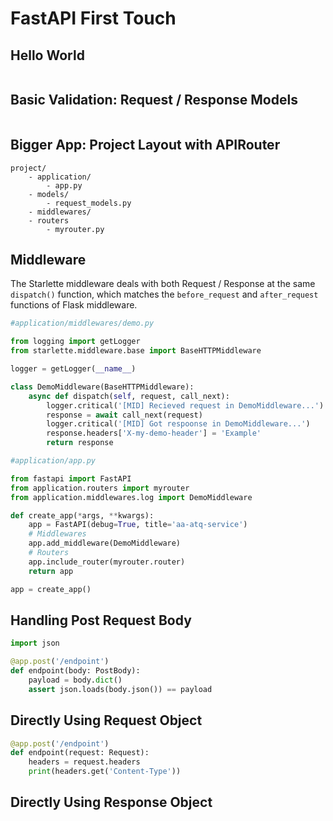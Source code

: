 # FastAPI First Touch


## Hello World

```py

```


## Basic Validation: Request / Response Models

```py

```


## Bigger App: Project Layout with APIRouter

```
project/
    - application/
        - app.py
    - models/
        - request_models.py
    - middlewares/
    - routers
        - myrouter.py
```


## Middleware

The Starlette middleware deals with both Request / Response at the same `dispatch()` function, which matches the `before_request` and `after_request` functions of Flask middleware.

```py
#application/middlewares/demo.py

from logging import getLogger
from starlette.middleware.base import BaseHTTPMiddleware

logger = getLogger(__name__)

class DemoMiddleware(BaseHTTPMiddleware):
    async def dispatch(self, request, call_next):
        logger.critical('[MID] Recieved request in DemoMiddleware...')
        response = await call_next(request)
        logger.critical('[MID] Got respoonse in DemoMiddleware...')
        response.headers['X-my-demo-header'] = 'Example'
        return response
```

```py
#application/app.py

from fastapi import FastAPI
from application.routers import myrouter
from application.middlewares.log import DemoMiddleware

def create_app(*args, **kwargs):
    app = FastAPI(debug=True, title='aa-atq-service')
    # Middlewares
    app.add_middleware(DemoMiddleware)
    # Routers
    app.include_router(myrouter.router)
    return app

app = create_app()
```

## Handling Post Request Body

```py
import json

@app.post('/endpoint')
def endpoint(body: PostBody):
    payload = body.dict()
    assert json.loads(body.json()) == payload
```

## Directly Using Request Object

```py
@app.post('/endpoint')
def endpoint(request: Request):
    headers = request.headers
    print(headers.get('Content-Type'))
```

## Directly Using Response Object

```py

```
